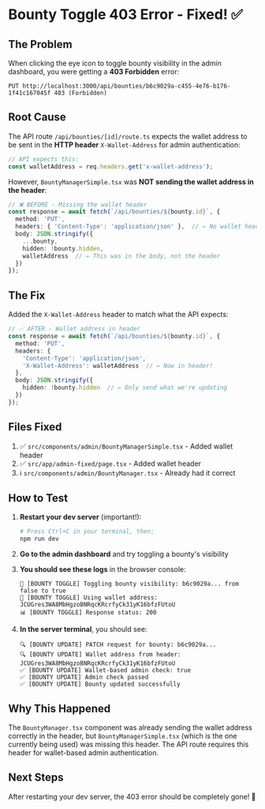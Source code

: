 # Bounty Toggle 403 Error - Fixed! ✅

## The Problem

When clicking the eye icon to toggle bounty visibility in the admin dashboard, you were getting a **403 Forbidden** error:

```
PUT http://localhost:3000/api/bounties/b6c9029a-c455-4e76-b176-1f41c167045f 403 (Forbidden)
```

## Root Cause

The API route `/api/bounties/[id]/route.ts` expects the wallet address to be sent in the **HTTP header** `X-Wallet-Address` for admin authentication:

```typescript
// API expects this:
const walletAddress = req.headers.get('x-wallet-address');
```

However, `BountyManagerSimple.tsx` was **NOT sending the wallet address in the header**:

```typescript
// ❌ BEFORE - Missing the wallet header
const response = await fetch(`/api/bounties/${bounty.id}`, {
  method: 'PUT',
  headers: { 'Content-Type': 'application/json' },  // ← No wallet header!
  body: JSON.stringify({ 
    ...bounty, 
    hidden: !bounty.hidden,
    walletAddress  // ← This was in the body, not the header
  })
});
```

## The Fix

Added the `X-Wallet-Address` header to match what the API expects:

```typescript
// ✅ AFTER - Wallet address in header
const response = await fetch(`/api/bounties/${bounty.id}`, {
  method: 'PUT',
  headers: { 
    'Content-Type': 'application/json',
    'X-Wallet-Address': walletAddress  // ← Now in header!
  },
  body: JSON.stringify({ 
    hidden: !bounty.hidden  // ← Only send what we're updating
  })
});
```

## Files Fixed

1. ✅ `src/components/admin/BountyManagerSimple.tsx` - Added wallet header
2. ✅ `src/app/admin-fixed/page.tsx` - Added wallet header
3. ℹ️ `src/components/admin/BountyManager.tsx` - Already had it correct

## How to Test

1. **Restart your dev server** (important!):
   ```bash
   # Press Ctrl+C in your terminal, then:
   npm run dev
   ```

2. **Go to the admin dashboard** and try toggling a bounty's visibility

3. **You should see these logs** in the browser console:
   ```
   🔄 [BOUNTY TOGGLE] Toggling bounty visibility: b6c9029a... from false to true
   🔑 [BOUNTY TOGGLE] Using wallet address: JCUGres3WA8MbHgzoBNRqcKRcrfyCk31yK16bfzFUtoU
   📊 [BOUNTY TOGGLE] Response status: 200
   ```

4. **In the server terminal**, you should see:
   ```
   🔍 [BOUNTY UPDATE] PATCH request for bounty: b6c9029a...
   🔍 [BOUNTY UPDATE] Wallet address from header: JCUGres3WA8MbHgzoBNRqcKRcrfyCk31yK16bfzFUtoU
   ✅ [BOUNTY UPDATE] Wallet-based admin check: true
   ✅ [BOUNTY UPDATE] Admin check passed
   ✅ [BOUNTY UPDATE] Bounty updated successfully
   ```

## Why This Happened

The `BountyManager.tsx` component was already sending the wallet address correctly in the header, but `BountyManagerSimple.tsx` (which is the one currently being used) was missing this header. The API route requires this header for wallet-based admin authentication.

## Next Steps

After restarting your dev server, the 403 error should be completely gone! 🎉

